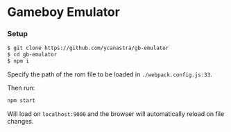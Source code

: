 # Gameboy Emulator

### Setup
```sh
$ git clone https://github.com/ycanastra/gb-emulator
$ cd gb-emulator
$ npm i
```

Specify the path of the rom file to be loaded in `./webpack.config.js:33`.

Then run:
```sh
npm start
```

Will load on `localhost:9000` and the browser will automatically reload on file changes.
